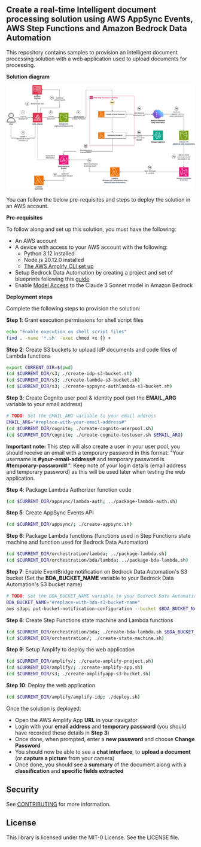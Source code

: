 ##  Create a real-time Intelligent document processing solution using AWS AppSync Events, AWS Step Functions and Amazon Bedrock Data Automation

This repository contains samples to provision an intelligent document processing solution with a web application used to upload documents for processing.

**Solution diagram**

![Solution diagram](idp-diagram.png)

You can follow the below pre-requisites and steps to deploy the solution in an AWS account.

**Pre-requisites**

To follow along and set up this solution, you must have the following:
* An AWS account
* A device with access to your AWS account with the following:
    * Python 3.12 installed
    * Node.js 20.12.0 installed
    * [The AWS Amplify CLI set up](http://docs.amplify.aws/react/start/manual-installation/)
* Setup Bedrock Data Automation by creating a project and set of blueprints following this [guide](https://docs.aws.amazon.com/bedrock/latest/userguide/bda-blueprints-console.html)
* Enable [Model Access](https://docs.aws.amazon.com/bedrock/latest/userguide/model-access.html) to the Claude 3 Sonnet model in Amazon Bedrock

**Deployment steps**

Complete the following steps to provision the solution:

**Step 1**: Grant execution permissions for shell script files

```bash
echo "Enable execution on shell script files"
find . -name '*.sh' -exec chmod +x {} +
```

**Step 2**: Create S3 buckets to upload IdP documents and code files of Lambda functions

```bash
export CURRENT_DIR=$(pwd)
(cd $CURRENT_DIR/s3; ./create-idp-s3-bucket.sh)
(cd $CURRENT_DIR/s3; ./create-lambda-s3-bucket.sh)
(cd $CURRENT_DIR/s3; ./create-appsync-authlambda-s3-bucket.sh)
```

**Step 3**: Create Cognito user pool & identity pool (set the **EMAIL_ARG** variable to your email address)

```bash
# TODO: Set the EMAIL_ARG variable to your email address 
EMAIL_ARG="#replace-with-your-email-address#"
(cd $CURRENT_DIR/cognito; ./create-cognito-userpool.sh)
(cd $CURRENT_DIR/cognito; ./create-cognito-testuser.sh $EMAIL_ARG)
```

**Important note:** This step will also create a user in your user pool, you should receive an email with a temporary password in this format: "Your username is **#your-email-address#** and temporary password is **#temporary-password#**.". Keep note of your login details (email address and temporary password) as this will be used later when testing the web application.

**Step 4**: Package Lambda Authorizer function code

```bash
(cd $CURRENT_DIR/appsync/lambda-auth; ../package-lambda-auth.sh)
```

**Step 5**: Create AppSync Events API

```bash
(cd $CURRENT_DIR/appsync/; ./create-appsync.sh)
```

**Step 6**: Package Lambda functions (functions used in Step Functions state machine and function used for Bedrock Data Automation)

```bash
(cd $CURRENT_DIR/orchestration/lambda; ../package-lambda.sh)
(cd $CURRENT_DIR/orchestration/bda/lambda; ../package-bda-lambda.sh)
```

**Step 7**: Enable EventBridge notification on Bedrock Data Automation's S3 bucket (Set the **BDA_BUCKET_NAME** variable to your Bedrock Data Automation's S3 bucket name)

```bash
# TODO: Set the BDA_BUCKET_NAME variable to your Bedrock Data Automation's S3 bucket name
BDA_BUCKET_NAME="#replace-with-bda-s3-bucket-name"
aws s3api put-bucket-notification-configuration --bucket $BDA_BUCKET_NAME --notification-configuration='{ "EventBridgeConfiguration": {} }'
```

**Step 8**: Create Step Functions state machine and Lambda functions

```bash
(cd $CURRENT_DIR/orchestration/bda; ./create-bda-lambda.sh $BDA_BUCKET_NAME)
(cd $CURRENT_DIR/orchestration/; ./create-state-machine.sh)
```

**Step 9**: Setup Amplify to deploy the web application

```bash
(cd $CURRENT_DIR/amplify/; ./create-amplify-project.sh)
(cd $CURRENT_DIR/amplify/; ./create-amplify-app.sh)
(cd $CURRENT_DIR/s3; ./create-amplifyapp-s3-bucket.sh)
```

**Step 10**: Deploy the web application

```bash
(cd $CURRENT_DIR/amplify/amplify-idp; ./deploy.sh)
```

Once the solution is deployed:
* Open the AWS Amplify App **URL** in your navigator
* Login with your **email address** and **temporary password** (you should have recorded these details in **Step 3**)
* Once done, when prompted, enter a **new password** and choose **Change Password**
* You should now be able to see a **chat interface**, to **upload a document** (or **capture a picture** from your camera)
* Once done, you should see a **summary** of the document along with a **classification** and **specific fields extracted**

## Security

See [CONTRIBUTING](CONTRIBUTING.md#security-issue-notifications) for more information.

## License

This library is licensed under the MIT-0 License. See the LICENSE file.

